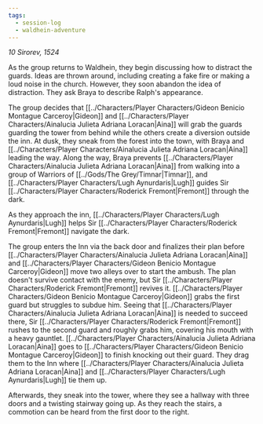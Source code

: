 ```yaml
---
tags:
  - session-log
  - waldhein-adventure
---
```

*10 Sirorev, 1524*

As the group returns to Waldhein, they begin discussing how to distract the guards. Ideas are thrown around, including creating a fake fire or making a loud noise in the church. However, they soon abandon the idea of distraction. They ask Braya to describe Ralph's appearance.

The group decides that [[../Characters/Player Characters/Gideon Benicio Montague Carceroy|Gideon]] and [[../Characters/Player Characters/Ainalucia Julieta Adriana Loracan|Aina]] will grab the guards guarding the tower from behind while the others create a diversion outside the inn. At dusk, they sneak from the forest into the town, with Braya and [[../Characters/Player Characters/Ainalucia Julieta Adriana Loracan|Aina]] leading the way. Along the way, Braya prevents [[../Characters/Player Characters/Ainalucia Julieta Adriana Loracan|Aina]] from walking into a group of Warriors of [[../Gods/The Grey/Timnar|Timnar]], and [[../Characters/Player Characters/Lugh Aynurdaris|Lugh]] guides Sir [[../Characters/Player Characters/Roderick Fremont|Fremont]] through the dark.

As they approach the inn, [[../Characters/Player Characters/Lugh Aynurdaris|Lugh]] helps Sir [[../Characters/Player Characters/Roderick Fremont|Fremont]] navigate the dark.

The group enters the Inn via the back door and finalizes their plan before [[../Characters/Player Characters/Ainalucia Julieta Adriana Loracan|Aina]] and [[../Characters/Player Characters/Gideon Benicio Montague Carceroy|Gideon]] move two alleys over to start the ambush. The plan doesn't survive contact with the enemy, but Sir [[../Characters/Player Characters/Roderick Fremont|Fremont]] revives it. [[../Characters/Player Characters/Gideon Benicio Montague Carceroy|Gideon]] grabs the first guard but struggles to subdue him. Seeing that [[../Characters/Player Characters/Ainalucia Julieta Adriana Loracan|Aina]] is needed to succeed there, Sir [[../Characters/Player Characters/Roderick Fremont|Fremont]] rushes to the second guard and roughly grabs him, covering his mouth with a heavy gauntlet. [[../Characters/Player Characters/Ainalucia Julieta Adriana Loracan|Aina]] goes to [[../Characters/Player Characters/Gideon Benicio Montague Carceroy|Gideon]] to finish knocking out their guard. They drag them to the Inn where [[../Characters/Player Characters/Ainalucia Julieta Adriana Loracan|Aina]] and [[../Characters/Player Characters/Lugh Aynurdaris|Lugh]] tie them up.

Afterwards, they sneak into the tower, where they see a hallway with three doors and a twisting stairway going up. As they reach the stairs, a commotion can be heard from the first door to the right.
